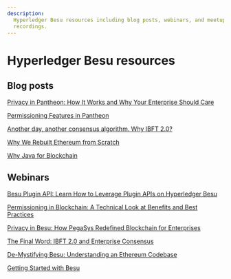 ```yaml
---
description:
  Hyperledger Besu resources including blog posts, webinars, and meetup
  recordings.
---
```


# Hyperledger Besu resources

## Blog posts

[Privacy in Pantheon: How It Works and Why Your Enterprise Should Care]

[Permissioning Features in Pantheon]

[Another day, another consensus algorithm. Why IBFT 2.0?]

[Why We Rebuilt Ethereum from Scratch]

[Why Java for Blockchain]

## Webinars

[Besu Plugin API: Learn How to Leverage Plugin APIs on Hyperledger Besu]

[Permissioning in Blockchain: A Technical Look at Benefits and Best
Practices]

[Privacy in Besu: How PegaSys Redefined Blockchain for Enterprises]

[The Final Word: IBFT 2.0 and Enterprise Consensus]

[De-Mystifying Besu: Understanding an Ethereum Codebase]

[Getting Started with Besu]

<!-- Links -->

[privacy in pantheon: how it works and why your enterprise should care]:
  https://pegasys.tech/privacy-in-pantheon-how-it-works-and-why-your-enterprise-should-care/
[permissioning features in pantheon]:
  https://pegasys.tech/protecting-the-enterprise-permissioning-features-in-pantheon/
[another day, another consensus algorithm. why ibft 2.0?]:
  https://pegasys.tech/another-day-another-consensus-algorithm-why-ibft-2-0/
[why we rebuilt ethereum from scratch]:
  https://media.consensys.net/why-we-rebuilt-ethereum-from-scratch-9e38b6ebd4a2
[why java for blockchain]:
  https://media.consensys.net/why-java-for-blockchain-73f1b444c2d
[besu plugin api: learn how to leverage plugin apis on hyperledger besu]:
  https://youtu.be/78sa2WuA1rg
[permissioning in blockchain: a technical look at benefits and best practices]:
  https://www.youtube.com/watch?v=CD0pHtNDqZs
[privacy in besu: how pegasys redefined blockchain for enterprises]:
  https://www.youtube.com/watch?v=8l7SSZLyFL8
[the final word: ibft 2.0 and enterprise consensus]:
  https://www.youtube.com/watch?v=YmTUP_dWfME
[de-mystifying besu: understanding an ethereum codebase]:
  https://www.youtube.com/watch?v=OJfib9kTK7U&feature=youtu.be
[getting started with besu]:
  https://www.youtube.com/watch?v=OKWBr94J9rY&t=1s
